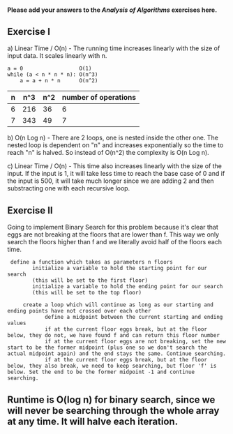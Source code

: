 #### Please add your answers to the ***Analysis of  Algorithms*** exercises here.

## Exercise I

a) Linear Time / O(n) - The running time increases linearly with the size of input data. It scales linearly with n. 

    a = 0                  O(1)
    while (a < n * n * n): O(n^3)
        a = a + n * n      O(n^2)

| n  |   n^3  |    n^2  | number of operations |
|----|--------|---------|----------------------|
| 6  |   216  |   36    |  6                   |
| 7  |   343  |   49    |  7                   |



b) O(n Log n) - There are 2 loops, one is nested inside the other one. The nested loop is dependent on "n" and increases exponentially so the time to reach "n" is halved. So instead of O(n^2) the complexity is O(n Log n).



c) Linear Time / O(n) - This time also increases linearly with the size of the input. If the input is 1, it will take less time to reach the base case of 0 and if the input is 500, it will take much longer since we are adding 2 and then substracting one with each recursive loop.

## Exercise II

Going to implement Binary Search for this problem because it's clear that eggs are not breaking at the floors that are lower than f.
This way we only search the floors higher than f and we literally avoid half of the floors each time.

     define a function which takes as parameters n floors
            initialize a variable to hold the starting point for our search
            (this will be set to the first floor)
            initialize a variable to hold the ending point for our search
            (this will be set to the top floor)
        
         create a loop which will continue as long as our starting and ending points have not crossed over each other
                define a midpoint between the current starting and ending values
                if at the current floor eggs break, but at the floor below, they do not, we have found f and can return this floor number
                if at the current floor eggs are not breaking, set the new start to be the former midpoint (plus one so we don't search the actual midpoint again) and the end stays the same. Continue searching.
                if at the current floor eggs break, but at the floor below, they also break, we need to keep searching, but floor 'f' is below. Set the end to be the former midpoint -1 and continue searching.

## Runtime is O(log n) for binary search, since we will never be searching through the whole array at any time. It will halve each iteration.


